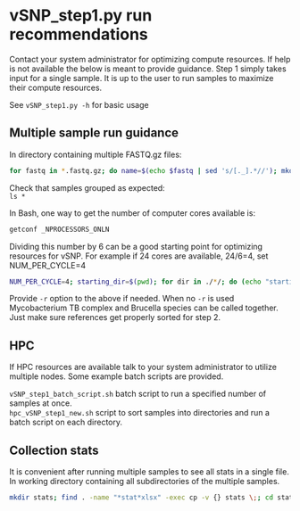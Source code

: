 # vSNP_step1.py run recommendations

Contact your system administrator for optimizing compute resources.  If help is not available the below is meant to provide guidance.  Step 1 simply takes input for a single sample.  It is up to the user to run samples to maximize their compute resources.

See `vSNP_step1.py -h` for basic usage

## Multiple sample run guidance

In directory containing multiple FASTQ.gz files:<br>

```bash
for fastq in *.fastq.gz; do name=$(echo $fastq | sed 's/[._].*//'); mkdir -p $name; mv -v $fastq $name/; done
```

Check that samples grouped as expected:<br>
`ls *`

In Bash, one way to get the number of computer cores available is:

```bash
getconf _NPROCESSORS_ONLN
```

Dividing this number by 6 can be a good starting point for optimizing resources for vSNP.  For example if 24 cores are available, 24/6=4, set NUM_PER_CYCLE=4

```bash
NUM_PER_CYCLE=4; starting_dir=$(pwd); for dir in ./*/; do (echo "starting: $dir"; cd ./$dir; vSNP_step1.py -r1 *_R1*.fastq.gz -r2 *_R2*.fastq.gz; cd $starting_dir) & let count+=1; [[ $((count%NUM_PER_CYCLE)) -eq 0 ]] && wait; done
```

Provide `-r` option to the above if needed.  When no `-r` is used Mycobacterium TB complex and Brucella species can be called together.  Just make sure references get properly sorted for step 2.

## HPC

If HPC resources are available talk to your system administrator to utilize multiple nodes.  Some example batch scripts are provided.

`vSNP_step1_batch_script.sh` batch script to run a specified number of samples at once.<br>
`hpc_vSNP_step1_new.sh` script to sort samples into directories and run a batch script on each directory.

## Collection stats

It is convenient after running multiple samples to see all stats in a single file.  In working directory containing all subdirectories of the multiple samples.<br>

```bash
mkdir stats; find . -name "*stat*xlsx" -exec cp -v {} stats \;; cd stats; excel_append_files.py
```
